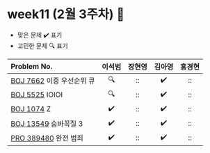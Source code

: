 
# week11 (2월 3주차) :pencil:

- 맞은 문제 :heavy_check_mark: 표기
- 고민한 문제 :mag: 표기


| Problem No.                                                                           |       이석범       | 장현영 |       김아영       | 홍경현 |
|:--------------------------------------------------------------------------------------| :----------------: | :----------------: | :----------------:|:----------------: |
| [BOJ 7662](https://www.acmicpc.net/problem/7662) 이중 우선순위 큐                           |:mag:|::|:heavy_check_mark:|::|
| [BOJ 5525](https://www.acmicpc.net/problem/5525) IOIOI                                |:mag:|::|:heavy_check_mark:|::|
| [BOJ 1074](https://www.acmicpc.net/problem/1074) Z                                   |:heavy_check_mark:|::|:heavy_check_mark:|::|
| [BOJ 13549](https://www.acmicpc.net/problem/13549) 숨바꼭질 3                             |:heavy_check_mark:|::|:heavy_check_mark:|::|
| [PRO 389480](https://school.programmers.co.kr/learn/courses/30/lessons/389480 ) 완전 범죄 |:heavy_check_mark:|::|:heavy_check_mark:|::|
